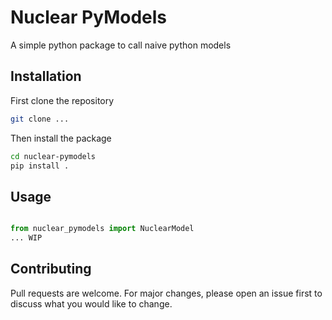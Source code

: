 # Nuclear PyModels

A simple python package to call naive python models

## Installation

First clone the repository

```bash
git clone ...
```

Then install the package

```bash
cd nuclear-pymodels
pip install .
```

## Usage

```python

from nuclear_pymodels import NuclearModel
... WIP

```

## Contributing

Pull requests are welcome. For major changes, please open an issue first to discuss what you would like to change.
